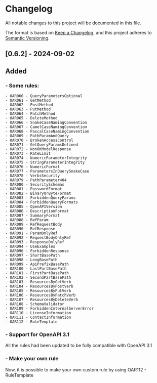 # Changelog

All notable changes to this project will be documented in this file.

The format is based on [Keep a Changelog](https://keepachangelog.com/en/1.0.0/),
and this project adheres to [Semantic Versioning](https://semver.org/spec/v2.0.0.html).

## [0.6.2] - 2024-09-02

## Added

### - Some rules:

    - OAR060 - QueryParametersOptional
    - OAR061 - GetMethod
    - OAR062 - PostMethod
    - OAR063 - PutMethod
    - OAR064 - PatchMethod
    - OAR065 - DeleteMethod
    - OAR066 - SnakeCaseNamingConvention
    - OAR067 - CamelCaseNamingConvention
    - OAR068 - PascalCaseNamingConvention
    - OAR069 - PathParamAndQuery
    - OAR070 - BrokenAccessControl
    - OAR071 - GetQueryParamsDefined
    - OAR072 - NonOKModelResponse
    - OAR073 - RateLimit
    - OAR074 - NumericParameterIntegrity
    - OAR075 - StringParameterIntegrity
    - OAR076 - NumericFormat
    - OAR077 - ParametersInQuerySnakeCase
    - OAR078 - VerbsSecurity
    - OAR079 - PathParameter404
    - OAR080 - SecuritySchemas
    - OAR081 - PasswordFormat
    - OAR082 - BinaryOrByteFormat
    - OAR083 - ForbiddenQueryParams
    - OAR084 - ForbiddenQueryFormats
    - OAR085 - OpenAPIVersion
    - OAR086 - DescriptionFormat
    - OAR087 - SummaryFormat
    - OAR088 - RefParam
    - OAR089 - RefRequestBody
    - OAR090 - RefResponse
    - OAR091 - ParamOnlyRef
    - OAR092 - RequestBodyOnlyRef
    - OAR093 - ResponseOnlyRef
    - OAR094 - UseExamples
    - OAR096 - ForbiddenResponse
    - OAR097 - ShortBasePath
    - OAR098 - LongBasePath
    - OAR099 - ApiPrefixBasePath
    - OAR100 - LastPartBasePath
    - OAR101 - FirstPartBasePath
    - OAR102 - SecondPartBasePath
    - OAR103 - ResourcesByGetVerb
    - OAR104 - ResourcesByPostVerb
    - OAR105 - ResourcesByPutVerb
    - OAR106 - ResourcesByPatchVerb
    - OAR107 - ResourcesByDeleteVerb
    - OAR108 - SchemaValidator
    - OAR109 - ForbiddenInternalServerError
    - OAR110 - LicenseInformation
    - OAR111 - ContactInformation
    - OAR112 - RuleTemplate
 
### - Support for OpenAPI 3.1

All the rules had been updated to be fully compatible with OpenAPI 3.1

### - Make your own rule

Now, it is possible to make your own custom rule by using OAR112 - RuleTemplate
